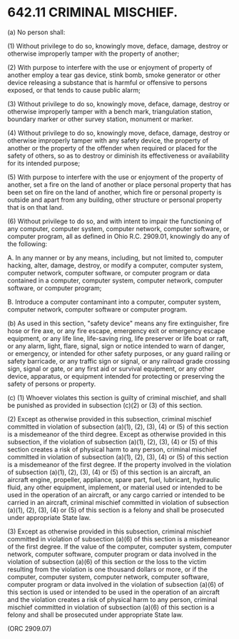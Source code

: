 642.11 CRIMINAL MISCHIEF.
=========================

​(a) No person shall:

​(1) Without privilege to do so, knowingly move, deface, damage, destroy
or otherwise improperly tamper with the property of another;

​(2) With purpose to interfere with the use or enjoyment of property of
another employ a tear gas device, stink bomb, smoke generator or other
device releasing a substance that is harmful or offensive to persons
exposed, or that tends to cause public alarm;

​(3) Without privilege to do so, knowingly move, deface, damage, destroy
or otherwise improperly tamper with a bench mark, triangulation station,
boundary marker or other survey station, monument or marker.

​(4) Without privilege to do so, knowingly move, deface, damage, destroy
or otherwise improperly tamper with any safety device, the property of
another or the property of the offender when required or placed for the
safety of others, so as to destroy or diminish its effectiveness or
availability for its intended purpose;

​(5) With purpose to interfere with the use or enjoyment of the property
of another, set a fire on the land of another or place personal property
that has been set on fire on the land of another, which fire or personal
property is outside and apart from any building, other structure or
personal property that is on that land.

​(6) Without privilege to do so, and with intent to impair the
functioning of any computer, computer system, computer network, computer
software, or computer program, all as defined in Ohio R.C. 2909.01,
knowingly do any of the following:

A. In any manner or by any means, including, but not limited to,
computer hacking, alter, damage, destroy, or modify a computer, computer
system, computer network, computer software, or computer program or data
contained in a computer, computer system, computer network, computer
software, or computer program;

B. Introduce a computer contaminant into a computer, computer system,
computer network, computer software or computer program.

​(b) As used in this section, "safety device" means any fire
extinguisher, fire hose or fire axe, or any fire escape, emergency exit
or emergency escape equipment, or any life line, life-saving ring, life
preserver or life boat or raft, or any alarm, light, flare, signal, sign
or notice intended to warn of danger, or emergency, or intended for
other safety purposes, or any guard railing or safety barricade, or any
traffic sign or signal, or any railroad grade crossing sign, signal or
gate, or any first aid or survival equipment, or any other device,
apparatus, or equipment intended for protecting or preserving the safety
of persons or property.

​(c) (1) Whoever violates this section is guilty of criminal mischief,
and shall be punished as provided in subsection (c)(2) or (3) of this
section.

​(2) Except as otherwise provided in this subsection, criminal mischief
committed in violation of subsection (a)(1), (2), (3), (4) or (5) of
this section is a misdemeanor of the third degree. Except as otherwise
provided in this subsection, if the violation of subsection (a)(1), (2),
(3), (4) or (5) of this section creates a risk of physical harm to any
person, criminal mischief committed in violation of subsection (a)(1),
(2), (3), (4) or (5) of this section is a misdemeanor of the first
degree. If the property involved in the violation of subsection (a)(1),
(2), (3), (4) or (5) of this section is an aircraft, an aircraft engine,
propeller, appliance, spare part, fuel, lubricant, hydraulic fluid, any
other equipment, implement, or material used or intended to be used in
the operation of an aircraft, or any cargo carried or intended to be
carried in an aircraft, criminal mischief committed in violation of
subsection (a)(1), (2), (3), (4) or (5) of this section is a felony and
shall be prosecuted under appropriate State law.

​(3) Except as otherwise provided in this subsection, criminal mischief
committed in violation of subsection (a)(6) of this section is a
misdemeanor of the first degree. If the value of the computer, computer
system, computer network, computer software, computer program or data
involved in the violation of subsection (a)(6) of this section or the
loss to the victim resulting from the violation is one thousand dollars
or more, or if the computer, computer system, computer network, computer
software, computer program or data involved in the violation of
subsection (a)(6) of this section is used or intended to be used in the
operation of an aircraft and the violation creates a risk of physical
harm to any person, criminal mischief committed in violation of
subsection (a)(6) of this section is a felony and shall be prosecuted
under appropriate State law.

(ORC 2909.07)
